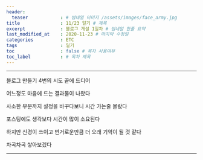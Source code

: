 ```yaml
---
header:
  teaser            : # 썸네일 이미지 /assets/images/face_army.jpg
title               : 11/23 일기 # 제목
excerpt             : 블로그 개설 1일차 # 썸네일 한줄 요약
last_modified_at    : 2020-11-23 # 마지막 수정일
categories          : ETC
tags                : 일기
toc                 : false # 목차 사용여부
toc_label           : # 목차 제목
---
```

---

블로그 만들기 4번의 시도 끝에 드디어 

어느정도 마음에 드는 결과물이 나왔다

사소한 부분까지 설정을 바꾸다보니 시간 가는줄 몰랐다

포스팅에도 생각보다 시간이 많이 소요된다

하지만 신경이 쓰이고 번거로운만큼 더 오래 기억이 될 것 같다

차곡차곡 쌓아보겠다

---